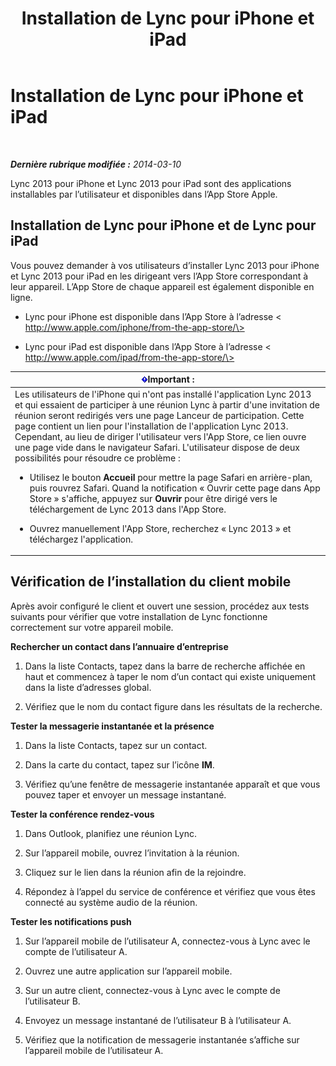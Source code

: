 ﻿---
title: Installation de Lync pour iPhone et iPad
TOCTitle: Installation de Lync pour iPhone et iPad
ms:assetid: 88d1c149-5842-4ecf-a15e-fcda0330325b
ms:mtpsurl: https://technet.microsoft.com/fr-fr/library/Hh690987(v=OCS.15)
ms:contentKeyID: 53095455
ms.date: 05/20/2016
mtps_version: v=OCS.15
ms.translationtype: HT
---

# Installation de Lync pour iPhone et iPad

 

_**Dernière rubrique modifiée :** 2014-03-10_

Lync 2013 pour iPhone et Lync 2013 pour iPad sont des applications installables par l’utilisateur et disponibles dans l’App Store Apple.

## Installation de Lync pour iPhone et de Lync pour iPad

Vous pouvez demander à vos utilisateurs d’installer Lync 2013 pour iPhone et Lync 2013 pour iPad en les dirigeant vers l’App Store correspondant à leur appareil. L’App Store de chaque appareil est également disponible en ligne.

  - Lync pour iPhone est disponible dans l’App Store à l’adresse \< http://www.apple.com/iphone/from-the-app-store/\>

  - Lync pour iPad est disponible dans l’App Store à l’adresse \< http://www.apple.com/ipad/from-the-app-store/\>

<table>
<colgroup>
<col style="width: 100%" />
</colgroup>
<thead>
<tr class="header">
<th><img src="images/Gg425917.important(OCS.15).gif" title="important" alt="important" />Important :</th>
</tr>
</thead>
<tbody>
<tr class="odd">
<td>Les utilisateurs de l'iPhone qui n'ont pas installé l'application Lync 2013 et qui essaient de participer à une réunion Lync à partir d'une invitation de réunion seront redirigés vers une page Lanceur de participation. Cette page contient un lien pour l'installation de l'application Lync 2013. Cependant, au lieu de diriger l'utilisateur vers l'App Store, ce lien ouvre une page vide dans le navigateur Safari. L'utilisateur dispose de deux possibilités pour résoudre ce problème :
<ul>
<li><p>Utilisez le bouton <strong>Accueil</strong> pour mettre la page Safari en arrière-plan, puis rouvrez Safari. Quand la notification « Ouvrir cette page dans App Store » s'affiche, appuyez sur <strong>Ouvrir</strong> pour être dirigé vers le téléchargement de Lync 2013 dans l'App Store.</p></li>
<li><p>Ouvrez manuellement l'App Store, recherchez « Lync 2013 » et téléchargez l'application.</p></li>
</ul></td>
</tr>
</tbody>
</table>


## Vérification de l’installation du client mobile

Après avoir configuré le client et ouvert une session, procédez aux tests suivants pour vérifier que votre installation de Lync fonctionne correctement sur votre appareil mobile.

**Rechercher un contact dans l’annuaire d’entreprise**

1.  Dans la liste Contacts, tapez dans la barre de recherche affichée en haut et commencez à taper le nom d’un contact qui existe uniquement dans la liste d’adresses global.

2.  Vérifiez que le nom du contact figure dans les résultats de la recherche.

**Tester la messagerie instantanée et la présence**

1.  Dans la liste Contacts, tapez sur un contact.

2.  Dans la carte du contact, tapez sur l’icône **IM**.

3.  Vérifiez qu’une fenêtre de messagerie instantanée apparaît et que vous pouvez taper et envoyer un message instantané.

**Tester la conférence rendez-vous**

1.  Dans Outlook, planifiez une réunion Lync.

2.  Sur l’appareil mobile, ouvrez l’invitation à la réunion.

3.  Cliquez sur le lien dans la réunion afin de la rejoindre.

4.  Répondez à l’appel du service de conférence et vérifiez que vous êtes connecté au système audio de la réunion.

**Tester les notifications push**

1.  Sur l’appareil mobile de l’utilisateur A, connectez-vous à Lync avec le compte de l’utilisateur A.

2.  Ouvrez une autre application sur l’appareil mobile.

3.  Sur un autre client, connectez-vous à Lync avec le compte de l’utilisateur B.

4.  Envoyez un message instantané de l’utilisateur B à l’utilisateur A.

5.  Vérifiez que la notification de messagerie instantanée s’affiche sur l’appareil mobile de l’utilisateur A.

